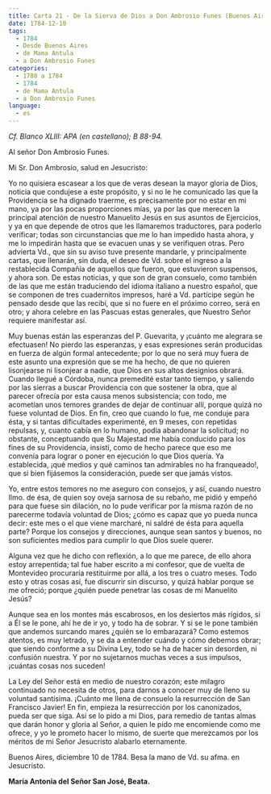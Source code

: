 ```yaml
---
title: Carta 21 - De la Sierva de Dios a Don Ambrosio Funes (Buenos Aires, 10 de diciembre de 1784).
date: 1784-12-10
tags:
  - 1784
  - Desde Buenos Aires  
  - de Mama Antula
  - a Don Ambrosio Funes
categories:
  - 1780 a 1784
  - 1784
  - de Mama Antula
  - a Don Ambrosio Funes
language:
  - es
---
```


_Cf. Blanco XLIII: APA (en castellano); B 88-94._

Al señor Don Ambrosio Funes.

Mi Sr. Don Ambrosio, salud en Jesucristo:

Yo no quisiera escasear a los que de veras desean la mayor gloria de Dios, noticia que condujese a este propósito, y si no le he comunicado las que la Providencia se ha dignado traerme, es precisamente por no estar en mi mano, ya por las pocas proporciones mías, ya por las que merecen la principal atención de nuestro Manuelito Jesús en sus asuntos de Ejercicios, y ya en que depende de otros que les llamaremos traductores, para poderlo verificar; todas son circunstancias que me lo han impedido hasta ahora, y me lo impedirán hasta que se evacuen unas y se verifiquen otras. Pero advierta Vd., que sin su aviso tuve presente mandarle, y principalmente cartas, que llenarán, sin duda, el deseo de Vd. sobre el ingreso a la restablecida Compañía de aquellos que fueron, que estuvieron suspensos, y ahora son. De estas noticias, y que son de gran consuelo, como también de las que me están traduciendo del idioma italiano a nuestro español, que se componen de tres cuadernitos impresos, haré a Vd. partícipe según he pensado desde que las recibí, que si no fuere en el próximo correo, será en otro; y ahora celebre en las Pascuas estas generales, que Nuestro Señor requiere manifestar así.

Muy buenas están las esperanzas del P. Guevarita, y ¡cuánto me alegrara se efectuasen! No pierdo las esperanzas, y esas expresiones serán producidas en fuerza de algún formal antecedente; por lo que no será muy fuera de este asunto una expresión que se me ha hecho, de que no quieren lisonjearse ni lisonjear a nadie, que Dios en sus altos designios obrará. Cuando llegué a Córdoba, nunca premedité estar tanto tiempo, y saliendo por las sierras a buscar Providencia con que sostener la obra, que al parecer ofrecía por esta causa menos subsistencia; con todo, me acometían unos temores grandes de dejar de continuar allí, porque quizá no fuese voluntad de Dios. En fin, creo que cuando lo fue, me conduje para ésta, y si tantas dificultades experimenté, en 9 meses, con repetidas repulsas, y, cuanto cabía en lo humano, podía abandonar la solicitud; no obstante, conceptuando que Su Majestad me había conducido para los fines de su Providencia, insistí, como de hecho parece que eso me convenía para lograr o poner en ejecución lo que Dios quería. Ya establecida, ¡qué medios y qué caminos tan admirables no ha franqueado!, que si bien fijásemos la consideración, puede ser que jamás vistos.

Yo, entre estos temores no me aseguro con consejos, y así, cuando nuestro  Ilmo. de ésa, de quien soy oveja sarnosa de su rebaño, me pidió y empeñó para que fuese sin dilación, no lo pude verificar por la misma razón de no parecerme todavía voluntad de Dios; ¿cómo es capaz que yo pueda nunca decir: este mes o el que viene marcharé, ni saldré de ésta para aquella parte? Porque los consejos y direcciones, aunque sean santos y buenos, no son suficientes medios para cumplir lo que Dios suele querer.

Alguna vez que he dicho con reflexión, a lo que me parece, de ello ahora estoy arrepentida; tal fue haber escrito a mi confesor, que de vuelta de Montevideo procuraría restituirme por allá, a los tres o cuatro meses. Todo esto y otras cosas así, fue discurrir sin discurso, y quizá hablar porque se me ofreció; porque ¿quién puede penetrar las cosas de mi Manuelito Jesús?

Aunque sea en los montes más escabrosos, en los desiertos más rígidos, si a Él se le pone, ahí he de ir yo, y todo ha de sobrar. Y si se le pone también que andemos surcando mares ¿quién se lo embarazará? Como estemos atentos, es muy letrado, y se da a entender cuándo y cómo debemos obrar; que siendo conforme a su Divina Ley, todo se ha de hacer sin desorden, ni confusión nuestra. Y por no sujetarnos muchas veces a sus impulsos, ¡cuántas cosas nos suceden!

La Ley del Señor está en medio de nuestro corazón; este milagro continuado no necesita de otros, para darnos a conocer muy de lleno su voluntad santísima. ¡Cuánto me llena de consuelo la resurrección de San Francisco Javier! En fin, empieza la resurrección por los canonizados, pueda ser que siga. Así se lo pido a mi Dios, para remedio de tantas almas que darán honor y gloria al Señor, a quien le pido me encomiende como me ofrece, y yo le prometo hacer lo mismo, de suerte que merezcamos por los méritos de mi Señor Jesucristo alabarlo eternamente.

Buenos Aires, diciembre 10 de 1784. Besa la mano de Vd. su afma. en Jesucristo.

**María Antonia del Señor San José, Beata.**
